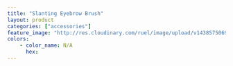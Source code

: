 ```yaml
---
title: "Slanting Eyebrow Brush"
layout: product
categories: ["accessories"]
feature_image: "http://res.cloudinary.com/ruel/image/upload/v1438575069/fs/slantingEyebrowBrush.jpg"
colors:
    - color_name: N/A
      hex: 
---
```

